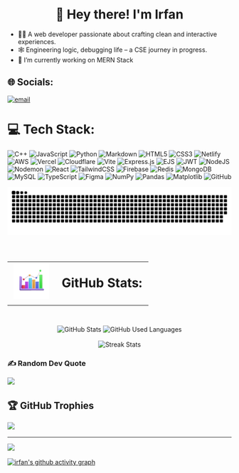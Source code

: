 <h1 align=center>💫  Hey there! I'm Irfan</h1>

- 👨‍💻 A web developer passionate about crafting clean and interactive experiences.
- 🕸️ Engineering logic, debugging life – a CSE journey in progress.
- 🎯 I’m currently working on MERN Stack

## 🌐 Socials:

[![email](https://img.shields.io/badge/Email-D14836?logo=gmail&logoColor=white)](mailto:career@irfans.dev)

# 💻 Tech Stack:

![C++](https://img.shields.io/badge/c++-%2300599C.svg?style=for-the-badge&logo=c%2B%2B&logoColor=white) ![JavaScript](https://img.shields.io/badge/javascript-%23323330.svg?style=for-the-badge&logo=javascript&logoColor=%23F7DF1E) ![Python](https://img.shields.io/badge/python-3670A0?style=for-the-badge&logo=python&logoColor=ffdd54) ![Markdown](https://img.shields.io/badge/markdown-%23000000.svg?style=for-the-badge&logo=markdown&logoColor=white) ![HTML5](https://img.shields.io/badge/html5-%23E34F26.svg?style=for-the-badge&logo=html5&logoColor=white) ![CSS3](https://img.shields.io/badge/css3-%231572B6.svg?style=for-the-badge&logo=css3&logoColor=white) ![Netlify](https://img.shields.io/badge/netlify-%23000000.svg?style=for-the-badge&logo=netlify&logoColor=#00C7B7) ![AWS](https://img.shields.io/badge/AWS-%23FF9900.svg?style=for-the-badge&logo=amazon-aws&logoColor=white) ![Vercel](https://img.shields.io/badge/vercel-%23000000.svg?style=for-the-badge&logo=vercel&logoColor=white) ![Cloudflare](https://img.shields.io/badge/Cloudflare-F38020?style=for-the-badge&logo=Cloudflare&logoColor=white) ![Vite](https://img.shields.io/badge/vite-%23646CFF.svg?style=for-the-badge&logo=vite&logoColor=white) ![Express.js](https://img.shields.io/badge/express.js-%23404d59.svg?style=for-the-badge&logo=express&logoColor=%2361DAFB) ![EJS](https://img.shields.io/badge/ejs-%23B4CA65.svg?style=for-the-badge&logo=ejs&logoColor=black) ![JWT](https://img.shields.io/badge/JWT-black?style=for-the-badge&logo=JSON%20web%20tokens) ![NodeJS](https://img.shields.io/badge/node.js-6DA55F?style=for-the-badge&logo=node.js&logoColor=white) ![Nodemon](https://img.shields.io/badge/NODEMON-%23323330.svg?style=for-the-badge&logo=nodemon&logoColor=%BBDEAD) ![React](https://img.shields.io/badge/react-%2320232a.svg?style=for-the-badge&logo=react&logoColor=%2361DAFB) ![TailwindCSS](https://img.shields.io/badge/tailwindcss-%2338B2AC.svg?style=for-the-badge&logo=tailwind-css&logoColor=white) ![Firebase](https://img.shields.io/badge/firebase-a08021?style=for-the-badge&logo=firebase&logoColor=ffcd34) ![Redis](https://img.shields.io/badge/redis-%23DD0031.svg?style=for-the-badge&logo=redis&logoColor=white) ![MongoDB](https://img.shields.io/badge/MongoDB-%234ea94b.svg?style=for-the-badge&logo=mongodb&logoColor=white) ![MySQL](https://img.shields.io/badge/mysql-4479A1.svg?style=for-the-badge&logo=mysql&logoColor=white) ![TypeScript](https://img.shields.io/badge/typescript-%23007ACC.svg?style=for-the-badge&logo=typescript&logoColor=white) ![Figma](https://img.shields.io/badge/figma-%23F24E1E.svg?style=for-the-badge&logo=figma&logoColor=white) ![NumPy](https://img.shields.io/badge/numpy-%23013243.svg?style=for-the-badge&logo=numpy&logoColor=white) ![Pandas](https://img.shields.io/badge/pandas-%23150458.svg?style=for-the-badge&logo=pandas&logoColor=white) ![Matplotlib](https://img.shields.io/badge/Matplotlib-%23ffffff.svg?style=for-the-badge&logo=Matplotlib&logoColor=black) ![GitHub](https://img.shields.io/badge/github-%23121011.svg?style=for-the-badge&logo=github&logoColor=white)

<picture>
  <source media="(prefers-color-scheme: dark)" srcset="https://raw.githubusercontent.com/irfan-official/irfan-official/output/github-snake-dark.svg" />
  <source media="(prefers-color-scheme: light)" srcset="https://raw.githubusercontent.com/irfan-official/irfan-official/output/github-snake.svg" />
  <img alt="github-snake" src="https://raw.githubusercontent.com/irfan-official/irfan-official/output/github-snake.svg" />
</picture>

<br/>
<br/>
<h1 style="border: none;">
  <table>
    <tr style="border: none;">
      <td style="border: none; vertical-align: middle;">
        <img src="./3Dchart.png" width="80" height="80" alt="Chart icon" />
      </td>
      <td style="border: none; vertical-align: middle;">
        GitHub Stats:
      </td>
    </tr>
  </table>
  
</h1>
<br/>

<div align="center">
  <img width="49%" height="200px" src="https://github-readme-stats.vercel.app/api?username=irfan-official&show_icons=true&hide_border=true&count_private=true&bg_color=0d1117&title_color=baf606&icon_color=9BC02B&text_color=c9d1d9" alt="GitHub Stats" />
  <img width="49%" height="185px" src="https://github-readme-stats.vercel.app/api/top-langs/?username=irfan-official&layout=compact&hide_border=true&title_color=baf606&text_color=c9d1d9&bg_color=0d1117" alt="GitHub Used Languages"/>
</div>

</br>

<div align="center">
  <img height="180em" src="https://nirzak-streak-stats.vercel.app/?user=irfan-official&theme=dark&hide_border=true&background=0d1117&ring=baf606&currStreakLabel=54a300&fire=4c9400&stroke=0000" alt="Streak Stats"/>
</div>


### ✍️ Random Dev Quote

![](https://quotes-github-readme.vercel.app/api?type=horizontal&theme=radical)

## 🏆 GitHub Trophies

![](https://github-profile-trophy.vercel.app/?username=irfan-official&theme=radical&no-frame=false&no-bg=true&margin-w=4)

---

[![](https://visitcount.itsvg.in/api?id=irfan-official&icon=0&color=0)](https://visitcount.itsvg.in)

[![irfan's github activity graph](https://github-readme-activity-graph.vercel.app/graph?username=irfan-official&theme=merko&hide_border=true&custom_title=Contribution%20Graph&bg_color=00000000&title_color=baf606&color=baf606&point=f0ffa3&line=baf606&area_color=baf606&area=true)](https://github.com/irfan-official/github-readme-activity-graph)
